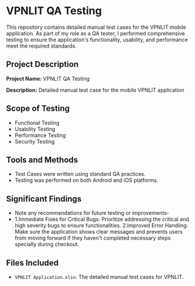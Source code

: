 # VPNLIT QA Testing

This repository contains detailed manual test cases for the VPNLIT mobile application. As part of my role as a QA tester, I performed comprehensive testing to ensure the application's functionality, usability, and performance meet the required standards.

## Project Description

**Project Name:** VPNLIT QA Testing

**Description:** Detailed manual test case for the mobile VPNLIT application

## Scope of Testing

- Functional Testing
- Usability Testing
- Performance Testing
- Security Testing

## Tools and Methods

- Test Cases were written using standard QA practices.
- Testing was performed on both Android and iOS platforms.

## Significant Findings

- Note any recommendations for future testing or improvements-
- 1.Immediate Fixes for Critical Bugs: Prioritize addressing the critical and high severity bugs to ensure functionalities.
2.Improved Error Handling: Make sure the application shows clear messages and prevents users from moving forward if they haven't completed necessary steps specially during checkout.

## Files Included

- `VPNLIT Application.xlsx`: The detailed manual test cases for VPNLIT.
